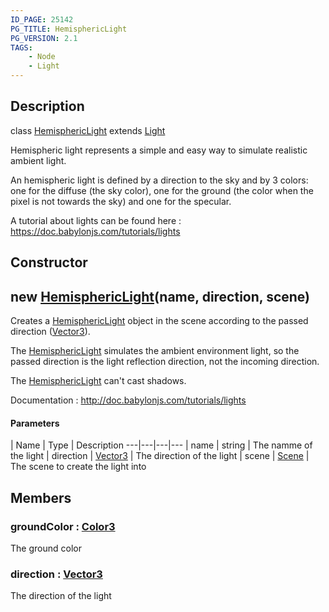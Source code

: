 ```yaml
---
ID_PAGE: 25142
PG_TITLE: HemisphericLight
PG_VERSION: 2.1
TAGS:
    - Node
    - Light
---
```

## Description

class [HemisphericLight](/classes/3.0/HemisphericLight) extends [Light](/classes/3.0/Light)

Hemispheric light represents a simple and easy way to simulate realistic ambient light.

An hemispheric light is defined by a direction to the sky and by 3 colors: one for the diffuse (the sky color), one for the ground (the color when the pixel is not towards the sky) and one for the specular.

A tutorial about lights can be found here : https://doc.babylonjs.com/tutorials/lights

## Constructor

## new [HemisphericLight](/classes/3.0/HemisphericLight)(name, direction, scene)

Creates a [HemisphericLight](/classes/3.0/HemisphericLight) object in the scene according to the passed direction ([Vector3](/classes/3.0/Vector3)).

The [HemisphericLight](/classes/3.0/HemisphericLight) simulates the ambient environment light, so the passed direction is the light reflection direction, not the incoming direction.

The [HemisphericLight](/classes/3.0/HemisphericLight) can't cast shadows.

Documentation : http://doc.babylonjs.com/tutorials/lights

#### Parameters
 | Name | Type | Description
---|---|---|---
 | name | string |      The namme of the light
 | direction | [Vector3](/classes/3.0/Vector3) |      The direction of the light
 | scene | [Scene](/classes/3.0/Scene) |      The scene to create the light into
## Members

### groundColor : [Color3](/classes/3.0/Color3)

The ground color

### direction : [Vector3](/classes/3.0/Vector3)

The direction of the light

